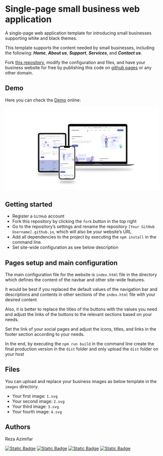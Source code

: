 # Single-page small business web application
A single-page web application template for introducing small businesses supporting white and black themes.

This template supports the content needed by small businesses, including the following:
***Home***, ***About us***, ***Support***, ***Services***, and ***Contact us***.

Fork [this repository](https://github.com/reza-azimifar/single-page-small-business-web-application), modify the configuration and files, and have your business website for free by publishing this code on [github pages](https://pages.github.com/) or any other domain.


## Demo 
Here you can check the [Demo](https://reza-azimifar.github.io/single-page-small-business-web-application/) online:

![Demo Image](./src/images/demo.png)


## Getting started
+ Register a `GitHub` account
+ Fork this repository by clicking the `fork` button in the top right
+ Go to the repository’s settings and rename the repository `[Your GitHub Username].github.io`, which will also be your website’s URL
+ Add all dependencies to the project by executing the `npm install` in the command line.
+ Set site-wide configuration as see below description


## Pages setup and main configuration
The main configuration file for the website is `index.html` file in the directory which defines the content of the navbar and other site-wide features.

It would be best if you replaced the default values of the navigation bar and descriptions and contents in other sections of the `index.html` file with your desired content.

Also, it is better to replace the titles of the buttons with the values you need and adjust the links of the buttons to the relevant sections based on your needs.

Set the link of your social pages and adjust the icons, titles, and links in the footer section according to your needs.

In the end, by executing the `npm run build` in the command line create the final production version in the `dist` folder and only upload the `dist` folder on your host


## Files
You can upload and replace your business images as below template in the `images` directory. 

+ Your first image: `1.svg`
+ Your second image: `2.svg`
+ Your third image: `3.svg`
+ Your fourth image: `4.svg`
  

## Authors
Reza Azimifar

<a href="https://rezaexplains.com/">![Static Badge](https://img.shields.io/badge/website%20-%20%23282828?style=for-the-badge&logo=esri&logoColor=%23CCFF00&color=%23282828)</a>
<a href="mailto:azimifar.reza@gmail.com@gmail.com">![Static Badge](https://img.shields.io/badge/Gmail%20-%20%23282828?style=for-the-badge&logo=gmail&color=%23282828)</a>
<a href="https://www.linkedin.com/in/reza-azimifar/">![Static Badge](https://img.shields.io/badge/linkedin%20-%20%23282828?style=for-the-badge&logo=linkedin&logoColor=%230A66C2&color=%23282828)</a>
<a href="https://www.instagram.com/reza.explains/">![Static Badge](https://img.shields.io/badge/instagram%20-%20%23282828?style=for-the-badge&logo=instagram&color=%23282828)</a>